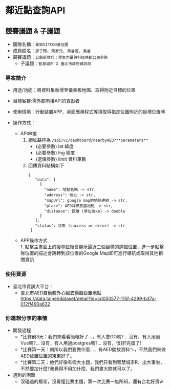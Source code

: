# 鄰近點查詢API

## 競賽議題 & 子議題
- 團隊名稱：`鯊呱SITCON遠征團`
- 成員姓名：`廖子閔`、`黃家元`、`黃睿淞`、`高睿`
- 競賽議題：`公創新世代：學生力量與科技共創公民參與`
    - 子議題：`智慧城市 X 臺北市政府資訊局`


### 專案簡介
- 用途/功能：將資料集新增至儀表板地圖、取得附近目標的位置

- 目標客群:需外部串接API的貢獻者

- 使用情境：行動裝置APP、桌面應用程式等須取得指定位置附近的目標位置時

- 操作方式：
    - API串接
        1. 網址路徑為 `/api/v1/dashboard/nearbyAED?**parameters**`
            * (必要參數) lat 緯度
            * (必要參數) lng 經度
            * (選填參數) limit 資料筆數<br>
        2. 回傳資料結構如下
           ```
           {
              "data": [
                {
                  "name": 地點名稱 -> str,
                  "address": 地址 -> str,
                  "mapUrl": google map的地點連結 -> str,
                  "place": AED詳細放置地點 -> str,
                  "distance": 距離 (單位為km) -> double
                }
              ],
              "status": 狀態 (success or error) -> str
            }
           ```
    - APP操作方式<br>
           1. 點擊主畫面上的搜尋鈕後會顯示最近三個目標的詳細位置，進一步點擊隊位置的描述會跳轉到該位置的Google Map即可進行導航或取得其他相關資訊

### 使用資源
- 臺北市資訊大平台：<br>
    - 臺北市AED自動體外心臟去顫器設置地點
    https://data.taipei/dataset/detail?id=cd050577-115f-4299-b37a-012ff490a632

### 你還想分享的事情
- 開發過程
  - *比賽前3天：我們來看看簡報好了...，有人會GO嗎?... 沒有，有人用過Vue嗎?... 沒有，有人用過postgres嗎?... 沒有，很好!完蛋了!
  - *比賽第一天：痾所以我們要做什麼...，有AED開放資料ㄟ，不然我們來做AED放置位置的東東好了。
  - *比賽第二天：他們好像有個大主題，我們只看到智慧城市R，出大事啦，不然要加什麼?我覺得不用加什麼，我們畫大餅就可以了。
- 遇到的困難
  - 沒碰過的框架，沒看懂比賽主題，第一次比賽一無所知，還有台北好貴w


